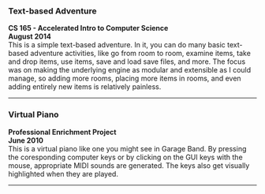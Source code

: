 ### Text-based Adventure  
**CS 165 - Accelerated Intro to Computer Science**  
**August 2014**  
This is a simple text-based adventure.  In it, you can do many basic text-based adventure activities, like go from room to room, examine items, take and drop items, use items, save and load save files, and more.  The focus was on making the underlying engine as modular and extensible as I could manage, so adding more rooms, placing more items in rooms, and even adding entirely new items is relatively painless.

---

### Virtual Piano  
**Professional Enrichment Project**  
**June 2010**  
This is a virtual piano like one you might see in Garage Band.  By pressing the coresponding computer keys or by clicking on the GUI keys with the mouse, appropriate MIDI sounds are generated.  The keys also get visually highlighted when they are played.

---
